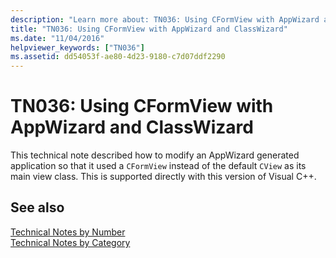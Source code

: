 ```yaml
---
description: "Learn more about: TN036: Using CFormView with AppWizard and ClassWizard"
title: "TN036: Using CFormView with AppWizard and ClassWizard"
ms.date: "11/04/2016"
helpviewer_keywords: ["TN036"]
ms.assetid: dd54053f-ae80-4d23-9180-c7d07ddf2290
---
```

# TN036: Using CFormView with AppWizard and ClassWizard

This technical note described how to modify an AppWizard generated application so that it used a `CFormView` instead of the default `CView` as its main view class. This is supported directly with this version of Visual C++.

## See also

[Technical Notes by Number](../mfc/technical-notes-by-number.md)<br/>
[Technical Notes by Category](../mfc/technical-notes-by-category.md)
